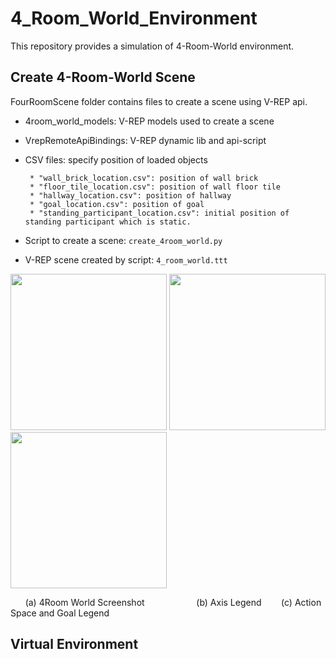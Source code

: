 # 4_Room_World_Environment
This repository provides a simulation of 4-Room-World environment.

## Create 4-Room-World Scene
  FourRoomScene folder contains files to create a scene using V-REP api.
   
  * 4room_world_models: V-REP models used to create a scene
      
  * VrepRemoteApiBindings: V-REP dynamic lib and api-script
      
  * CSV files: specify position of loaded objects
  
         * "wall_brick_location.csv": position of wall brick
         * "floor_tile_location.csv": position of wall floor tile
         * "hallway_location.csv": position of hallway
         * "goal_location.csv": position of goal
         * "standing_participant_location.csv": initial position of standing participant which is static.
         
  * Script to create a scene:
    `create_4room_world.py`
    
  * V-REP scene created by script: `4_room_world.ttt`
  
<img src="https://github.com/LinghengMeng/4_Room_World_Environment/blob/master/Images/4Room_scene2.png" width="250" height="250" />      <img src="https://github.com/LinghengMeng/4_Room_World_Environment/blob/master/Images/4Room_axis_Legend.png" width="250" height="250" />    <img src="https://github.com/LinghengMeng/4_Room_World_Environment/blob/master/Images/4Room_Legend.png"  height="250" /> 

&nbsp; &nbsp; &nbsp; (a) 4Room World Screenshot  &nbsp; &nbsp; &nbsp; &nbsp; &nbsp; &nbsp; &nbsp; &nbsp; &nbsp; &nbsp; (b) Axis Legend &nbsp; &nbsp; &nbsp; &nbsp;(c) Action Space and Goal Legend

## Virtual Environment

